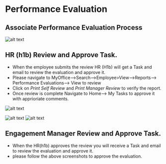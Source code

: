 Performance Evaluation
===========
Associate Performance Evaluation Process
-----
![alt text](../../images/perf-eval/assoc-perf-eval-process.png "Self Service")

HR (h1b) Review and Approve Task.
-----

 - When the employee submits the review HR (H1b) will get a Task and email to review the evaluation and approve it.
 - Please navigate to MyOffice-->Search-->Employee>View-->Reports--> Performance Evaluations--> View to review
 - Click on *Print Self Review* and *Print Manager Review* to verify the report.
 - Once review is complete Navigate to Home--> My Tasks to approve it with apprioriate comments.

![alt text](../../images/perf-eval/assoc-view-review.png "Self Service")

![alt text](../../images/perf-eval/assoc-review-approve-1.png "Self Service")
![alt text](../../images/perf-eval/assoc-review-approve-2.png "Self Service")

Engagement Manager Review and Approve Task.
-----

 - When the HR(h1b) approves the review you will receive a Task and email to review the evaluation and approve it.
 - please follow the above screenshots to approve the evaluation.
